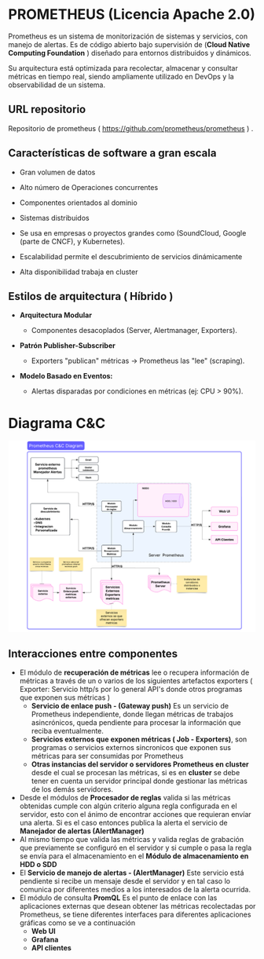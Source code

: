 # PROMETHEUS (Licencia Apache 2.0)
Prometheus es un sistema de monitorización de sistemas y servicios, con manejo de alertas. Es de código abierto bajo supervisión de (**Cloud Native Computing Foundation** ) diseñado para entornos distribuidos y dinámicos.

Su arquitectura está optimizada para recolectar, almacenar y consultar métricas en tiempo real, siendo ampliamente utilizado en DevOps y la observabilidad de un sistema.

## URL repositorio

Repositorio de prometheus ( https://github.com/prometheus/prometheus ) . 
## Características de software a gran escala 


* Gran volumen de datos

* Alto número de Operaciones concurrentes

* Componentes orientados al dominio

* Sistemas distribuidos

* Se usa en empresas o proyectos grandes como (SoundCloud, Google (parte de CNCF), y Kubernetes).

* Escalabilidad  permite el descubrimiento de servicios dinámicamente 

* Alta disponibilidad trabaja en cluster

## Estilos de arquitectura ( Híbrido )



* **Arquitectura Modular**

	* Componentes desacoplados (Server, Alertmanager, Exporters).

* **Patrón Publisher-Subscriber**

	* Exporters "publican" métricas → Prometheus las "lee" (scraping).

* **Modelo Basado en Eventos:**

	* Alertas disparadas por condiciones en métricas (ej: CPU > 90%).
# Diagrama C&C 

![Diagrama C&C Prometheus](Diagramacc.png)

## Interacciones entre componentes

* El módulo de **recuperación de métricas** lee o recupera información de métricas a través de un o varios de los siguientes artefactos exporters ( Exporter: Servicio http/s por lo general API's  donde otros programas que exponen sus métricas )
	* **Servicio de enlace push - (Gateway push)** Es un servicio de Prometheus independiente, donde llegan métricas de trabajos asincrónicos, queda pendiente para procesar la información que reciba eventualmente.
	* **Servicios externos que exponen métricas ( Job - Exporters)**, son programas o servicios externos sincronicos que exponen sus métricas para ser consumidas por Prometheus
	* **Otras instancias del servidor o servidores Prometheus en cluster** desde el cual se procesan las métricas, si es en **cluster** se debe tener en cuenta un servidor principal donde gestionar las métricas de los demás servidores. 
* Desde el módulos de **Procesador de reglas** valida si las métricas obtenidas cumple con algún criterio alguna regla configurada en el servidor, esto con el ánimo de encontrar acciones que requieran envíar una alerta. Si es el caso entonces publica la alerta el servicio de **Manejador de alertas (AlertManager)**
* Al mismo tiempo que valida las métricas y valida reglas de grabación que previamente se configuró en el servidor y si cumple o pasa la regla se envía para el almacenamiento en el **Módulo de almacenamiento en HDD o SDD**
* El **Servicio de manejo de alertas  -  (AlertManager)** Este servicio está pendiente si recibe un mensaje desde el servidor y en tal caso lo comunica por diferentes medios a los interesados de la alerta ocurrida.
* El módulo de consulta **PromQL** Es el punto de enlace con las aplicaciones externas que desean obtener las métricas recolectadas por Prometheus, se tiene diferentes interfaces para diferentes aplicaciones gráficas como se ve a continuación
	*  **Web UI**
	*  **Grafana**
	*  **API clientes**
